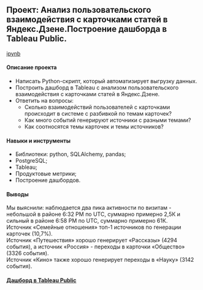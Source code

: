 ## Проект: Анализ пользовательского взаимодействия с карточками статей в Яндекс.Дзене.Построение дашборда в Tableau Public.  
[ipynb](https://github.com/moseevaevgeniya/BI-systems/blob/79d7b929635d24d26d279fbb776623c90178cdec/3.Case%20Tableau%20Public/%D0%B4%D0%B0%D1%88%D0%B1%D0%BE%D1%80%D0%B4%20dash_visits%20(1).ipynb)  

#### Описание проекта  
- Написать Python-скрипт, который автоматизирует выгрузку данных.  
- Построить дашборд в Tableau с анализом пользовательского взаимодействия с карточками статей в Яндекс.Дзене.  
- Ответить на вопросы:  
  - Cколько взаимодействий пользователей с карточками происходит в системе с разбивкой по темам карточек?  
  - Как много событий генерируют источники с разными темами?  
  - Как соотносятся темы карточек и темы источников?  

#### Навыки и инструменты  
- Библиотеки: python, SQLAlchemy, pandas;  
- PostgreSQL;  
- Tableau;  
- Продуктовые метрики;  
- Построение дашбордов.  
#### Выводы
Мы выяснили: наблюдается два пика активности по визитам - небольшой в районе 6:32 РМ по UTC, суммарно примерно 2,5К и сильный в районе 6:58 РМ по UTC, суммарно примерно 61К.  
Источник «Семейные отношения» топ-1 источников по генерации карточек (10,7%).  
Источник «Путешествия» хорошо генерирует «Рассказы» (4294 события), а источник «Россия» - переходы в карточки «Общество» (3326 события).  
Источник «Кино» также хорошо генерирует переходы в «Науку» (3142 события).  

#### [Дашборд в Tableau Public](https://public.tableau.com/authoring/Level_16584398975290/Dashboard1#1)
